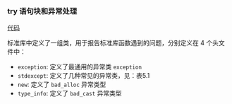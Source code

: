 ### try 语句块和异常处理
[代码](Codes/basic_dev_codes/study_for_cpp/cpp_primary/chapter_5/5.6.cpp)   

标准库中定义了一组类，用于报告标准库函数遇到的问题，分别定义在 4 个头文件中：
- `exception`: 定义了最通用的异常类 `exception`
- `stdexcept`: 定义了几种常见的异常类，见：表5.1
- `new`: 定义了 `bad_alloc` 异常类型
- `type_info`: 定义了 `bad_cast` 异常类型
